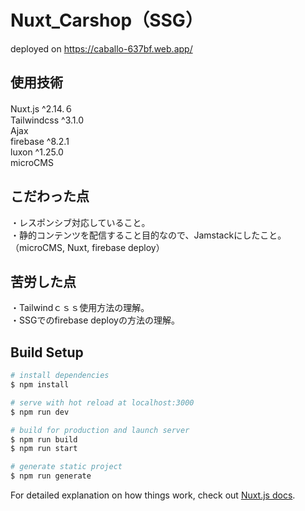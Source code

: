 # Nuxt_Carshop（SSG）

deployed on https://caballo-637bf.web.app/

## 使用技術   
Nuxt.js ^2.14.６  
Tailwindcss ^3.1.0  
Ajax  
firebase ^8.2.1  
luxon ^1.25.0  
microCMS  

## こだわった点    
・レスポンシブ対応していること。    
・静的コンテンツを配信すること目的なので、Jamstackにしたこと。  
（microCMS, Nuxt, firebase deploy）

## 苦労した点  
・Tailwindｃｓｓ使用方法の理解。  
・SSGでのfirebase deployの方法の理解。  



## Build Setup

```bash
# install dependencies
$ npm install

# serve with hot reload at localhost:3000
$ npm run dev

# build for production and launch server
$ npm run build
$ npm run start

# generate static project
$ npm run generate
```

For detailed explanation on how things work, check out [Nuxt.js docs](https://nuxtjs.org).
